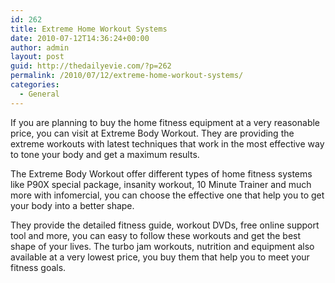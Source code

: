 ```yaml
---
id: 262
title: Extreme Home Workout Systems
date: 2010-07-12T14:36:24+00:00
author: admin
layout: post
guid: http://thedailyevie.com/?p=262
permalink: /2010/07/12/extreme-home-workout-systems/
categories:
  - General
---
```

If you are planning to buy the home fitness equipment at a very reasonable price, you can visit at Extreme Body Workout. They are providing the extreme workouts with latest techniques that work in the most effective way to tone your body and get a maximum results.

The Extreme Body Workout offer different types of home fitness systems like P90X special package, insanity workout, 10 Minute Trainer and much more with infomercial, you can choose the effective one that help you to get your body into a better shape.

They provide the detailed fitness guide, workout DVDs, free online support tool and more, you can easy to follow these workouts and get the best shape of your lives. The turbo jam workouts, nutrition and equipment also available at a very lowest price, you buy them that help you to meet your fitness goals.
